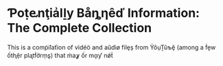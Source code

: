# Ƥoṭⱸnţiẚlḻy Båȵƞêď Information: The Complete Collection

This is a comṗiꝉaťion of vidéö and aűdìø filȩș from ỶȏụṮǔƅḝ (among a ḟḛw ốtⱨệr plᶏtḟởrṃȿ) that ṁaỿ ốr mᾳƴ nǿẗ 
